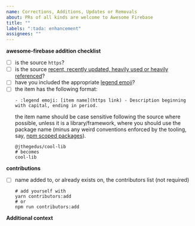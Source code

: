```yaml
---
name: Corrections, Additions, Updates or Removals
about: PRs of all kinds are welcome to Awesome Firebase
title: ""
labels: ":tada: enhancement"
assignees: ""
---
```


**awesome-firebase addition checklist**

- [ ] is the source `https`?
- [ ] is the source [recent, recently updated, heavily used or heavily referenced](../../CONTRIBUTING.md)?
- [ ] have you included the appropriate [legend emoji](../../README.md#legend)?
- [ ] the item has the following format:
  ```
  - :legend emoji: [item name](https link) - Description beginning with capital, ending in period.
  ```
  the item name should be case sensitive following the source where possible, unless it is a library/framework, where you should use the package name (minus any weird conventions enforced by the tooling, say, [npm scoped packages](https://docs.npmjs.com/misc/scope)).
  ```
  @jthegedus/cool-lib
  # becomes
  cool-lib
  ```

**contributions**

- [ ] name added to, or already exists on, the contributors list (not required)
  ```shell
  # add yourself with
  yarn contributors:add
  # or
  npm run contributors:add
  ```

**Additional context**

<!-- Add any other context about the PR here. -->

